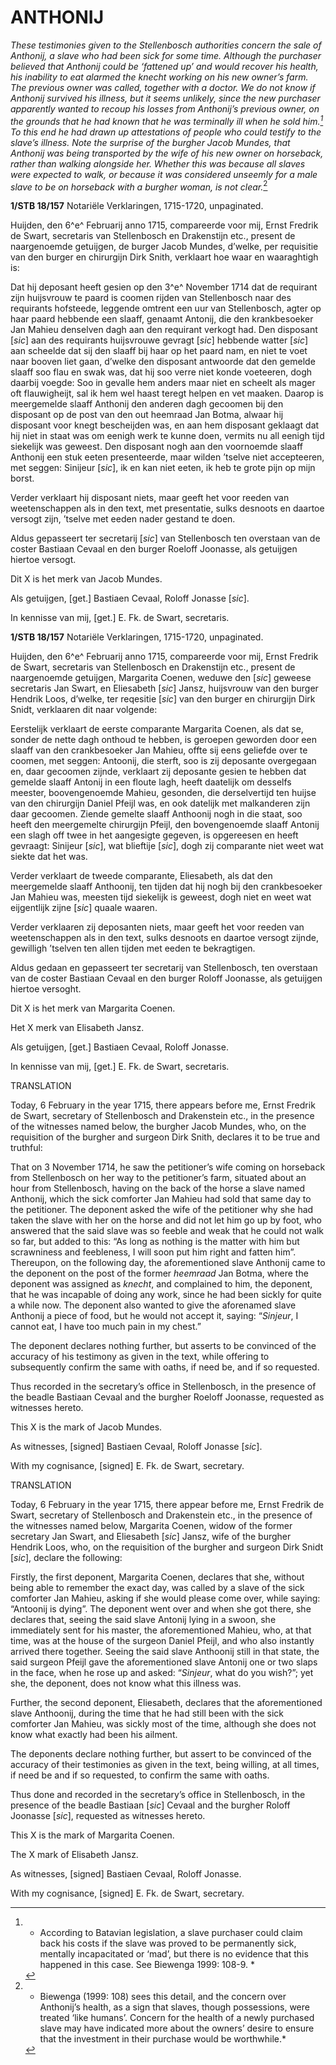 # ANTHONIJ

*These testimonies given to the Stellenbosch authorities concern the
sale of Anthonij, a slave who had been sick for some time. Although the
purchaser believed that Anthonij could be ‘fattened up’ and would
recover his health, his inability to eat alarmed the *knecht* working on
his new owner’s farm. The previous owner was called, together with a
doctor. We do not know if Anthonij survived his illness, but it seems
unlikely, since the new purchaser apparently wanted to recoup his losses
from Anthonij’s previous owner, on the grounds that he had known that he
was terminally ill when he sold him.[^1] To this end he had drawn
up attestations of people who could testify to the slave’s illness. Note
the surprise of the burgher Jacob Mundes, that Anthonij was being
transported by the wife of his new owner on horseback, rather than
walking alongside her. Whether this was because all slaves were expected
to walk, or because it was considered unseemly for a male slave to be on
horseback with a burgher woman, is not clear.*[^2]

**1/STB 18/157** Notariële Verklaringen, 1715-1720, unpaginated.

Huijden, den 6^e^ Februarij anno 1715, compareerde voor mij, Ernst
Fredrik de Swart, secretaris van Stellenbosch en Drakenstijn etc.,
present de naargenoemde getuijgen, de burger Jacob Mundes, d’welke, per
requisitie van den burger en chirurgijn Dirk Snith, verklaart hoe waar
en waaraghtigh is:

Dat hij deposant heeft gesien op den 3^e^ November 1714 dat de requirant
zijn huijsvrouw te paard is coomen rijden van Stellenbosch naar des
requirants hofsteede, leggende omtrent een uur van Stellenbosch, agter
op haar paard hebbende een slaaff, genaamt Antonij, die den
krankbesoeker Jan Mahieu denselven dagh aan den requirant verkogt had.
Den disposant \[*sic*\] aan des requirants huijsvrouwe gevragt \[*sic*\]
hebbende watter \[*sic*\] aan scheelde dat sij den slaaff bij haar op
het paard nam, en niet te voet naar booven liet gaan, d’welke den
disposant antwoorde dat den gemelde slaaff soo flau en swak was, dat hij
soo verre niet konde voeteeren, dogh daarbij voegde: Soo in gevalle hem
anders maar niet en scheelt als mager oft flauwigheijt, sal ik hem wel
haast teregt helpen en vet maaken. Daarop is meergemelde slaaff Anthonij
den anderen dagh gecoomen bij den disposant op de post van den out
heemraad Jan Botma, alwaar hij disposant voor knegt bescheijden was, en
aan hem disposant geklaagt dat hij niet in staat was om eenigh werk te
kunne doen, vermits nu all eenigh tijd siekelijk was geweest. Den
disposant nogh aan den voornoemde slaaff Anthonij een stuk eeten
presenteerde, maar wilden ’tselve niet accepteeren, met seggen: Sinijeur
\[*sic*\], ik en kan niet eeten, ik heb te grote pijn op mijn borst.

Verder verklaart hij disposant niets, maar geeft het voor reeden van
weetenschappen als in den text, met presentatie, sulks desnoots en
daartoe versogt zijn, ’tselve met eeden nader gestand te doen.

Aldus gepasseert ter secretarij \[*sic*\] van Stellenbosch ten overstaan
van de coster Bastiaan Cevaal en den burger Roeloff Joonasse, als
getuijgen hiertoe versogt.

Dit X is het merk van Jacob Mundes.

Als getuijgen, \[get.\] Bastiaen Cevaal, Roloff Jonasse \[*sic*\].

In kennisse van mij, \[get.\] E. Fk. de Swart, secretaris.

**1/STB 18/157** Notariële Verklaringen, 1715-1720, unpaginated.

Huijden, den 6^e^ Februarij anno 1715, compareerde voor mij, Ernst
Fredrik de Swart, secretaris van Stellenbosch en Drakenstijn etc.,
present de naargenoemde getuijgen, Margarita Coenen, weduwe den
\[*sic*\] geweese secretaris Jan Swart, en Eliesabeth \[*sic*\] Jansz,
huijsvrouw van den burger Hendrik Loos, d’welke, ter reqesitie \[*sic*\]
van den burger en chirurgijn Dirk Snidt, verklaaren dit naar volgende:

Eerstelijk verklaart de eerste comparante Margarita Coenen, als dat se,
sonder de nette dagh onthoud te hebben, is geroepen geworden door een
slaaff van den crankbesoeker Jan Mahieu, offte sij eens geliefde over te
coomen, met seggen: Antoonij, die sterft, soo is zij deposante
overgegaan en, daar gecoomen zijnde, verklaart zij deposante gesien te
hebben dat gemelde slaaff Antonij in een floute lagh, heeft daatelijk om
desselfs meester, boovengenoemde Mahieu, gesonden, die derselvertijd ten
huijse van den chirurgijn Daniel Pfeijl was, en ook datelijk met
malkanderen zijn daar gecoomen. Ziende gemelte slaaff Anthoonij nogh in
die staat, soo heeft den meergemelte chirurgijn Pfeijl, den
bovengenoemde slaaff Antonij een slagh off twee in het aangesigte
gegeven, is opgereesen en heeft gevraagt: Sinijeur \[*sic*\], wat
blieftije \[*sic*\], dogh zij comparante niet weet wat siekte dat het
was.

Verder verklaart de tweede comparante, Eliesabeth, als dat den
meergemelde slaaff Anthoonij, ten tijden dat hij nogh bij den
crankbesoeker Jan Mahieu was, meesten tijd siekelijk is geweest, dogh
niet en weet wat eijgentlijk zijne \[*sic*\] quaale waaren.

Verder verklaaren zij deposanten niets, maar geeft het voor reeden van
weetenschappen als in den text, sulks desnoots en daartoe versogt
zijnde, gewilligh ’tselven ten allen tijden met eeden te bekragtigen.

Aldus gedaan en gepasseert ter secretarij van Stellenbosch, ten
overstaan van de coster Bastiaan Cevaal en den burger Roloff Joonasse,
als getuijgen hiertoe versoght.

Dit X is het merk van Margarita Coenen.

Het X merk van Elisabeth Jansz.

Als getuijgen, \[get.\] Bastiaen Cevaal, Roloff Jonasse.

In kennisse van mij, \[get.\] E. Fk. de Swart, secretaris.

TRANSLATION

Today, 6 February in the year 1715, there appears before me, Ernst
Fredrik de Swart, secretary of Stellenbosch and Drakenstein etc., in the
presence of the witnesses named below, the burgher Jacob Mundes, who, on
the requisition of the burgher and surgeon Dirk Snith, declares it to be
true and truthful:

That on 3 November 1714, he saw the petitioner’s wife coming on
horseback from Stellenbosch on her way to the petitioner’s farm,
situated about an hour from Stellenbosch, having on the back of the
horse a slave named Anthonij, which the sick comforter Jan Mahieu had
sold that same day to the petitioner. The deponent asked the wife of the
petitioner why she had taken the slave with her on the horse and did not
let him go up by foot, who answered that the said slave was so feeble
and weak that he could not walk so far, but added to this: “As long as
nothing is the matter with him but scrawniness and feebleness, I will
soon put him right and fatten him”. Thereupon, on the following day, the
aforementioned slave Anthonij came to the deponent on the post of the
former *heemraad* Jan Botma, where the deponent was assigned as
*knecht*, and complained to him, the deponent, that he was incapable of
doing any work, since he had been sickly for quite a while now. The
deponent also wanted to give the aforenamed slave Anthonij a piece of
food, but he would not accept it, saying: “*Sinjeur*, I cannot eat, I
have too much pain in my chest.”

The deponent declares nothing further, but asserts to be convinced of
the accuracy of his testimony as given in the text, while offering to
subsequently confirm the same with oaths, if need be, and if so
requested.

Thus recorded in the secretary’s office in Stellenbosch, in the presence
of the beadle Bastiaan Cevaal and the burgher Roeloff Joonasse,
requested as witnesses hereto.

This X is the mark of Jacob Mundes.

As witnesses, \[signed\] Bastiaen Cevaal, Roloff Jonasse \[*sic*\].

With my cognisance, \[signed\] E. Fk. de Swart, secretary.

TRANSLATION

Today, 6 February in the year 1715, there appear before me, Ernst
Fredrik de Swart, secretary of Stellenbosch and Drakenstein etc., in the
presence of the witnesses named below, Margarita Coenen, widow of the
former secretary Jan Swart, and Eliesabeth \[*sic*\] Jansz, wife of the
burgher Hendrik Loos, who, on the requisition of the burgher and surgeon
Dirk Snidt \[*sic*\], declare the following:

Firstly, the first deponent, Margarita Coenen, declares that she,
without being able to remember the exact day, was called by a slave of
the sick comforter Jan Mahieu, asking if she would please come over,
while saying: “Antoonij is dying”. The deponent went over and when she
got there, she declares that, seeing the said slave Antonij lying in a
swoon, she immediately sent for his master, the aforementioned Mahieu,
who, at that time, was at the house of the surgeon Daniel Pfeijl, and
who also instantly arrived there together. Seeing the said slave
Anthoonij still in that state, the said surgeon Pfeijl gave the
aforementioned slave Antonij one or two slaps in the face, when he rose
up and asked: “*Sinjeur*, what do you wish?”; yet she, the deponent,
does not know what this illness was.

Further, the second deponent, Eliesabeth, declares that the
aforementioned slave Anthoonij, during the time that he had still been
with the sick comforter Jan Mahieu, was sickly most of the time,
although she does not know what exactly had been his ailment.

The deponents declare nothing further, but assert to be convinced of the
accuracy of their testimonies as given in the text, being willing, at
all times, if need be and if so requested, to confirm the same with
oaths.

Thus done and recorded in the secretary’s office in Stellenbosch, in the
presence of the beadle Bastiaan \[*sic*\] Cevaal and the burgher Roloff
Joonasse \[*sic*\], requested as witnesses hereto.

This X is the mark of Margarita Coenen.

The X mark of Elisabeth Jansz.

As witnesses, \[signed\] Bastiaen Cevaal, Roloff Jonasse.

With my cognisance, \[signed\] E. Fk. de Swart, secretary.

[^1]: * According to Batavian legislation, a slave purchaser could claim
    back his costs if the slave was proved to be permanently sick,
    mentally incapacitated or ‘mad’, but there is no evidence that this
    happened in this case. See Biewenga 1999: 108-9. *

[^2]: * Biewenga (1999: 108) sees this detail, and the concern over
    Anthonij’s health, as a sign that slaves, though possessions, were
    treated ‘like humans’. Concern for the health of a newly purchased
    slave may have indicated more about the owners’ desire to ensure
    that the investment in their purchase would be worthwhile.*
